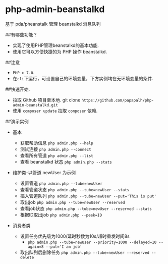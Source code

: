 # php-admin-beanstalkd
基于 pda/pheanstalk 管理 beanstalkd 消息队列

##有哪些功能？
* 实现了使用PHP管理beanstalkd的基本功能.
* 使用它可以方便快捷的为 PHP 操作 beanstalkd.

##注意
* `PHP > 7.0`.
* 在`cli`下运行，可设置自己的环境变量，下方实例均在无环境变量的条件.

##快速开始.
* 拉取 Github 项目至本地. git clone `https://github.com/papapalh/php-admin-beanstalkd.git`
* 使用 `composer update` 拉取 `composer` 依赖.

##演示实例
* 基本
  * 获取帮助信息 `php admin.php --help`
  * 测试连接  `php admin.php --connect`
  * 查看所有管道 `php admin.php --list`
  * 查看 beanstalkd 状态 `php admin.php --stats`


* 维护类-以管道 newUser 为示例
  * 设置管道 `php admin.php --tube=newUser`
  * 查看管道状态 `php admin.php --tube=newUser --stats`
  * 插入管道队列 `php admin.php --tube=newUser --put='This is put'`
  * 取出job `php admin.php --tube=newUser --reserved`
  * 查看job状态 `php admin.php --tube=newUser --reserved --stats`
  * 根据ID取出job `php admin.php --peek=ID`

* 消费者类
  * 设置任务优先级为1000/延时秒数为10s/超时重发时间8s 
    * `php admin.php --tube=newUser --priority=1000 --delayed=10 --again=8 --put='I am job'`
  * 取出队列后删除任务 `php admin.php --tube=newUser --reserved --delete`
